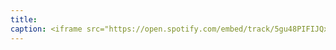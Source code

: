 ```yaml
---
title: 
caption: <iframe src="https://open.spotify.com/embed/track/5gu48PIFIJQxcPfJal6i96" width="100%" height="80" frameBorder="0" allowtransparency="true" allow="encrypted-media"></iframe>
---
```

